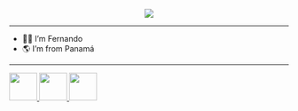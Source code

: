 <p align="center">
  <img src="https://capsule-render.vercel.app/api?text=Hello Coders!💻&animation=fadeOut&type=waving&color=gradient&height=100"/>
</p>

<hr>

- 🙋‍♂️ I’m Fernando
- 🌎 I’m from Panamá

<hr>

<a href="https://www.instagram.com/fernando16dl/">
  <img height="50" src="https://cdn-icons-png.flaticon.com/512/4494/4494488.png"/>
</a>

<a href="https://twitter.com/fernando16dl/">
  <img height="50" src="https://cdn-icons-png.flaticon.com/512/4494/4494477.png"/>
</a>

<a href="https://www.facebook.com/fernando16dl/">
  <img height="50" src="https://cdn-icons-png.flaticon.com/512/145/145802.png"/>
</a>